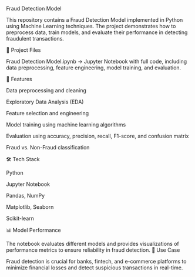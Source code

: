 Fraud Detection Model

This repository contains a Fraud Detection Model implemented in Python using Machine Learning techniques. The project demonstrates how to preprocess data, train models, and evaluate their performance in detecting fraudulent transactions.

📂 Project Files

Fraud Detection Model.ipynb → Jupyter Notebook with full code, including data preprocessing, feature engineering, model training, and evaluation.

🚀 Features

Data preprocessing and cleaning

Exploratory Data Analysis (EDA)

Feature selection and engineering

Model training using machine learning algorithms

Evaluation using accuracy, precision, recall, F1-score, and confusion matrix

Fraud vs. Non-Fraud classification

🛠️ Tech Stack

Python

Jupyter Notebook

Pandas, NumPy

Matplotlib, Seaborn

Scikit-learn

📊 Model Performance

The notebook evaluates different models and provides visualizations of performance metrics to ensure reliability in fraud detection.
📌 Use Case

Fraud detection is crucial for banks, fintech, and e-commerce platforms to minimize financial losses and detect suspicious transactions in real-time.